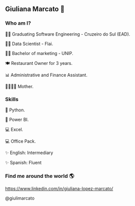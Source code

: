 ## Giuliana Marcato 👋

### Who am I?
👩‍💻 Graduating Software Engineering - Cruzeiro do Sul (EAD).

👩‍💻 Data Scientist - Flai.

👩‍🎓 Bachelor of marketing - UNIP.

🍽 Restaurant Owner for 3 years.

📊 Administrative and Finance Assistant.

👨‍👩‍👧‍👦 Mother.


### Skills
🐍 Python.

🧮 Power BI.

💻 Excel.

💻 Office Pack.

✨ English: Intermediary

✨ Spanish: Fluent



### Find me around the world 🌎
https://www.linkedin.com/in/giuliana-lopez-marcato/

@giulimarcato

